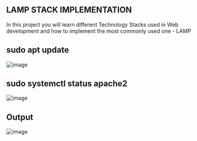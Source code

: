 ## LAMP STACK IMPLEMENTATION 
In this project you will learn different Technology Stacks used in Web development and how to implement the most commonly used one - LAMP
## sudo apt update
![image](https://github.com/seamlessict/darey.io-projects/assets/16955845/2df91515-8f18-4faa-87af-272b0ec1f17b)
## sudo systemctl status apache2
![image](https://github.com/seamlessict/darey.io-projects/assets/16955845/f72ac1e5-8ad9-40ee-9645-36252e8885b3)
## Output
![image](https://github.com/seamlessict/darey.io-projects/assets/16955845/9055bbf1-e09a-4c60-8715-4191b9bf0ae2)
